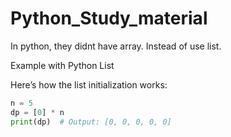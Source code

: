 # Python_Study_material

In python, they didnt have array. Instead of use list.

Example with Python List

Here’s how the list initialization works:
```python
n = 5
dp = [0] * n
print(dp)  # Output: [0, 0, 0, 0, 0]
